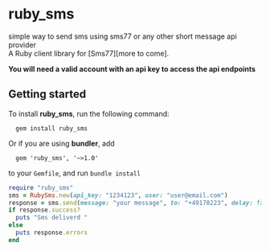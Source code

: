 # ruby_sms
simple way to send sms using sms77 or any other short message api provider  
A Ruby client library for [Sms77][more to come].

**You will need a valid account with an api key to access the api endpoints**


## Getting started

To install **ruby_sms**, run the following command:

```
  gem install ruby_sms
```

Or if you are using **bundler**, add

```
  gem 'ruby_sms', '~>1.0'
```

to your `Gemfile`, and run `bundle install`

```ruby
require "ruby_sms"
sms = RubySms.new(api_key: "1234123", user: "user@email.com")
response = sms.send(message: "your message", to: "+49178223", delay: false)
if response.success? 
  puts "Sms deliverd " 
else
  puts response.errors
end
```
